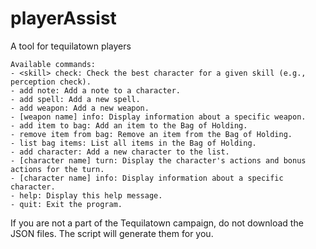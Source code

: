# playerAssist
A tool for tequilatown players

    Available commands:
    - <skill> check: Check the best character for a given skill (e.g., perception check).
    - add note: Add a note to a character.
    - add spell: Add a new spell.
    - add weapon: Add a new weapon.
    - [weapon name] info: Display information about a specific weapon.
    - add item to bag: Add an item to the Bag of Holding.
    - remove item from bag: Remove an item from the Bag of Holding.
    - list bag items: List all items in the Bag of Holding.
    - add character: Add a new character to the list.
    - [character name] turn: Display the character's actions and bonus actions for the turn.
    - [character name] info: Display information about a specific character.
    - help: Display this help message.
    - quit: Exit the program.
    
If you are not a part of the Tequilatown campaign, do not download the JSON files. The script will generate them for you. 
    
